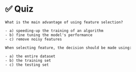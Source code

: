 # ✅ Quiz

```{admonition} Question
What is the main advantage of using feature selection?

- a) speeding-up the training of an algorithm
- b) fine tuning the model's performance
- c) remove noisy features
```

```{admonition} Question
When selecting feature, the decision should be made using:

- a) the entire dataset
- b) the training set
- c) the testing set
```
